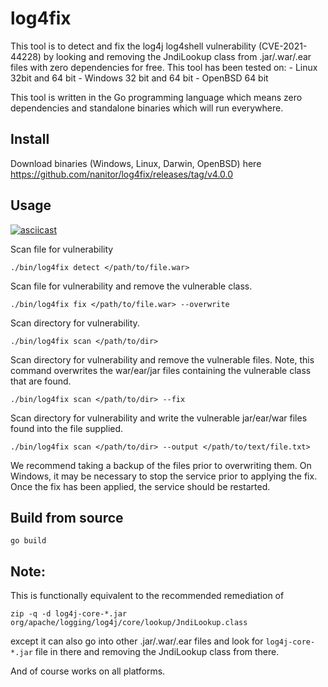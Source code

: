 # log4fix
This tool is to detect and fix the log4j log4shell vulnerability (CVE-2021-44228) by looking and removing the JndiLookup class from .jar/.war/.ear files with zero dependencies for free.
This tool has been tested on:
    - Linux 32bit and 64 bit
    - Windows 32 bit and 64 bit
    - OpenBSD 64 bit

This tool is written in the Go programming language which means zero dependencies and standalone binaries which will run everywhere.

## Install
Download binaries (Windows, Linux, Darwin, OpenBSD) here https://github.com/nanitor/log4fix/releases/tag/v4.0.0

## Usage

[![asciicast](https://asciinema.org/a/kQVtPYoz07W9MF8PidmYxQluy.svg)](https://asciinema.org/a/kQVtPYoz07W9MF8PidmYxQluy)

Scan file for vulnerability
```
./bin/log4fix detect </path/to/file.war>
```

Scan file for vulnerability and remove the vulnerable class.
```
./bin/log4fix fix </path/to/file.war> --overwrite
```

Scan directory for vulnerability.
```
./bin/log4fix scan </path/to/dir>
```

Scan directory for vulnerability and remove the vulnerable files. Note, this command overwrites the war/ear/jar files containing the vulnerable class that are found.
```
./bin/log4fix scan </path/to/dir> --fix
```

Scan directory for vulnerability and write the vulnerable jar/ear/war files found into the file supplied.
```
./bin/log4fix scan </path/to/dir> --output </path/to/text/file.txt>
```

We recommend taking a backup of the files prior to overwriting them.
On Windows, it may be necessary to stop the service prior to applying the fix.
Once the fix has been applied, the service should be restarted.

## Build from source
```
go build
```

## Note:
This is functionally equivalent to the recommended remediation of
```
zip -q -d log4j-core-*.jar org/apache/logging/log4j/core/lookup/JndiLookup.class
```
except it can also go into other .jar/.war/.ear files and look for `log4j-core-*.jar` file in there and
removing the JndiLookup class from there.

And of course works on all platforms.
